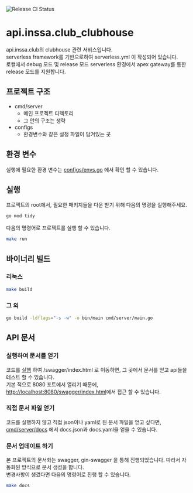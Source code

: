 ![Release CI Status](https://github.com/linkkky/api.inssa.club_clubhouse/actions/workflows/release_ci.yml/badge.svg)
# api.inssa.club_clubhouse

api.inssa.club의 clubhouse 관련 서비스입니다.  
serverless framework를 기반으로하여 serverless.yml 이 작성되어 있습니다.  
로컬에서 debug 모드 및 release 모드 serverless 환경에서 apex gateway를 통한 release 모드를 지원합니다.

## 프로젝트 구조

-   cmd/server
    -   메인 프로젝트 디렉토리
    -   그 안의 구조는 생략
-   configs
    -   환경변수와 같은 설정 파일이 담겨있는 곳

## 환경 변수

실행에 필요한 환경 변수는 [configs/envs.go](./configs/envs.go) 에서 확인 할 수 있습니다.

## <a name="execution"></a>실행

프로젝트의 root에서, 필요한 패키지들을 다운 받기 위해 다음의 명령을 실행해주세요.

```sh
go mod tidy
```

다음의 명령어로 프로젝트를 실행 할 수 있습니다.

```sh
make run
```

## 바이너리 빌드

### 리눅스

```sh
make build
```

### 그 외

```sh
go build -ldflags="-s -w" -o bin/main cmd/server/main.go
```

## API 문서

### 실행하여 문서를 얻기

코드를 [실행](#execution) 하여 /swagger/index.html 로 이동하면, 그 곳에서 문서를 얻고 api들을 테스트 할 수 있습니다.  
기본 적으로 8080 포트에서 열리기 때문에, <http://localhost:8080/swagger/index.html>에서 접근 할 수 있습니다.

### 직접 문서 파일 얻기

코드를 실행하지 않고 직접 json이나 yaml로 된 문서 파일을 얻고 싶다면, [cmd/server/docs](./cmd/server/docs) 에서 docs.json과 docs.yaml을 얻을 수 있습니다.

### 문서 업데이트 하기

본 프로젝트의 문서화는 swagger, gin-swagger 을 통해 진행되었습니다. 따라서 자동화된 방식으로 문서 생성을 합니다.  
변경사항이 생겼다면 다음의 명령어로 진행 할 수 있습니다.

```sh
make docs
```
